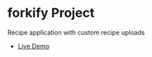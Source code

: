# forkify Project

Recipe application with custom recipe uploads

- [Live Demo](https://forkify-2-mahmoud.netlify.app/)
